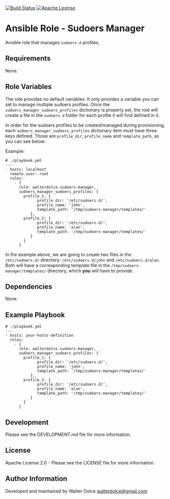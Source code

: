[![Build Status](https://travis-ci.org/walterdolce/ansible-role-sudoers-manager.svg?branch=master)](https://travis-ci.org/walterdolce/ansible-role-sudoers-manager)
[![Apache License](https://img.shields.io/badge/license-Apache%202.0-blue.svg?style=flat)](http://www.apache.org/licenses/LICENSE-2.0)

Ansible Role - Sudoers Manager
==============================

Ansible role that manages `sudoers.d` profiles.

Requirements
------------

None.

Role Variables
--------------

The role provides no default variables. It only provides a
variable you can set to manage multiple sudoers profiles.
Once the `sudoers_manager_sudoers_profiles` dictionary is properly
set, the role will create a file in the `sudoers.d` folder for
each profile it will find defined in it.

In order for the sudoers profiles to be created/managed during
provisioning, each `sudoers_manager_sudoers_profiles` dictionary
item must have three keys defined. Those are `profile_dir`,
`profile_name` and `template_path`, as you can see below.

Example:
```
# ./playbook.yml
---
- hosts: localhost
  remote_user: root
  roles:
    - {
      role: walterdolce.sudoers-manager,
      sudoers_manager_sudoers_profiles: {
        profile_1: {
              profile_dir: '/etc/sudoers.d/',
              profile_name: 'john',
              template_path: '/tmp/sudoers-manager/templates/'
           },
        profile_2: {
              profile_dir: '/etc/sudoers.d/',
              profile_name: 'alan',
              template_path: '/tmp/sudoers-manager/templates/'
           }
        }
      }
```
In the example above, we are going to create two files in the
`/etc/sudoers.d/` directory: `/etc/sudoers.d/john` and
`/etc/sudoers.d/alan`. Both will have a corresponding template
file in the `/tmp/sudoers-manager/templates/` directory, which
**you** will have to provide.

Dependencies
------------

None.

Example Playbook
----------------
```
# ./playbook.yml
---
- hosts: your-hosts-definition
  roles:
    - {
      role: walterdolce.sudoers-manager,
      sudoers_manager_sudoers_profiles: {
        profile_1: {
              profile_dir: '/etc/sudoers.d/',
              profile_name: 'john',
              template_path: '/tmp/sudoers-manager/templates/'
           },
        profile_2: {
              profile_dir: '/etc/sudoers.d/',
              profile_name: 'alan',
              template_path: '/tmp/sudoers-manager/templates/'
           }
        }
      }
```

Development
-----------

Please see the DEVELOPMENT.md file for more information.

License
-------

Apache License 2.0 - Please see the LICENSE file for more information.

Author Information
------------------

Developed and maintained by Walter Dolce <walterdolce@gmail.com>
